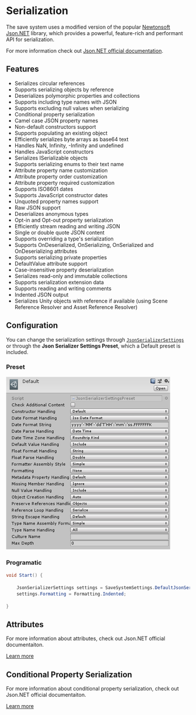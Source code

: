 # Serialization

The save system uses a modified version of the popular [Newtonsoft Json.NET](https://www.newtonsoft.com/json) library, which provides a powerful, feature-rich and performant API for serialization.

For more information check out [Json.NET official documentation](https://www.newtonsoft.com/json/help/html/Introduction.htm).

## Features

- Serializes circular references
- Supports serializing objects by reference
- Deserializes polymorphic properties and collections
- Supports including type names with JSON
- Supports excluding null values when serializing
- Conditional property serialization
- Camel case JSON property names
- Non-default constructors support
- Supports populating an existing object
- Efficiently serializes byte arrays as base64 text
- Handles NaN, Infinity, -Infinity and undefined
- Handles JavaScript constructors
- Serializes ISerializable objects
- Supports serializing enums to their text name
- Attribute property name customization
- Attribute property order customization
- Attribute property required customization
- Supports ISO8601 dates
- Supports JavaScript constructor dates
- Unquoted property names support
- Raw JSON support
- Deserializes anonymous types
- Opt-in and Opt-out property serialization
- Efficiently stream reading and writing JSON
- Single or double quote JSON content
- Supports overriding a type's serialization
- Supports OnDeserialized, OnSerializing, OnSerialized and OnDeserializing attributes
- Supports serializing private properties
- DefaultValue attribute support
- Case-insensitive property deserialization
- Serializes read-only and immutable collections
- Supports serialization extension data
- Supports reading and writing comments
- Indented JSON output
- Serializes Unity objects with reference if available (using Scene Reference Resolver and Asset Reference Resolver)

## Configuration

You can change the serialization settings through [`JsonSerializerSettings`](xref:Bayat.Json.JsonSerializerSettings) or through the **Json Serializer Settings Preset**, which a Default preset is included.

### Preset

![Default Json Serializer Settings Preset](../images/default-json-serializer-settings-preset.png)

### Programatic

```csharp
void Start() {

    JsonSerializerSettings settings = SaveSystemSettings.DefaultJsonSerializerSettings;
    settings.Formatting = Formatting.Indented;

}
```

## Attributes

For more information about attributes, check out Json.NET official documentaiton.

[Learn more](https://www.newtonsoft.com/json/help/html/SerializationAttributes.htm)

## Conditional Property Serialization

For more information about conditional property serialization, check out Json.NET official documentaiton.

[Learn more](https://www.newtonsoft.com/json/help/html/ConditionalProperties.htm)